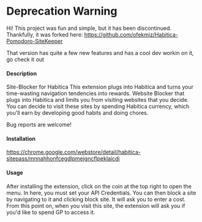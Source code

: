 # Deprecation Warning

Hi! This project was fun and simple, but it has been discontinued. Thankfully, it was forked here:
https://github.com/ofekmiz/Habitica-Pomodoro-SiteKeeper

That version has quite a few new features and has a cool dev workin on it, go check it out



#### Description
Site-Blocker for Habitica This extension plugs into Habitica and turns your time-wasting navigation tendencies into rewards. Website Blocker that plugs into Habitica and limits you from visiting websites that you decide.
You can decide to visit these sites by spending Habitica currency, which you'll earn by developing good habits and doing chores.

Bug reports are welcome!

#### Installation

https://chrome.google.com/webstore/detail/habitica-sitepass/mnnahhonfcegdlpmejgncflpeklaicdi

#### Usage
After installing the extension, click on the coin at the top right to open the menu. In here, you must set your API Credentials. You can then block a site by navigating to it and clicking block site. It will ask you to enter a cost.
From this point on, when you visit this site, the extension will ask you if you'd like to spend GP to access it.

